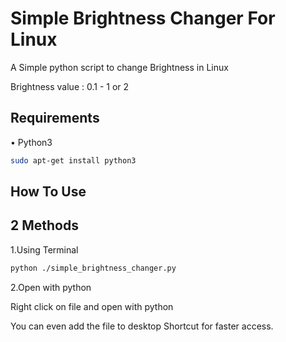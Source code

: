 
# Simple Brightness Changer For Linux

A Simple python script to change Brightness in Linux


Brightness value : 0.1 - 1 or 2


## Requirements
 • Python3
```bash
sudo apt-get install python3
```

## How To Use
## 2 Methods

1.Using Terminal

```bash
python ./simple_brightness_changer.py

```


2.Open with python

Right click on file and open with python


You can even add the file to desktop Shortcut for faster access.
